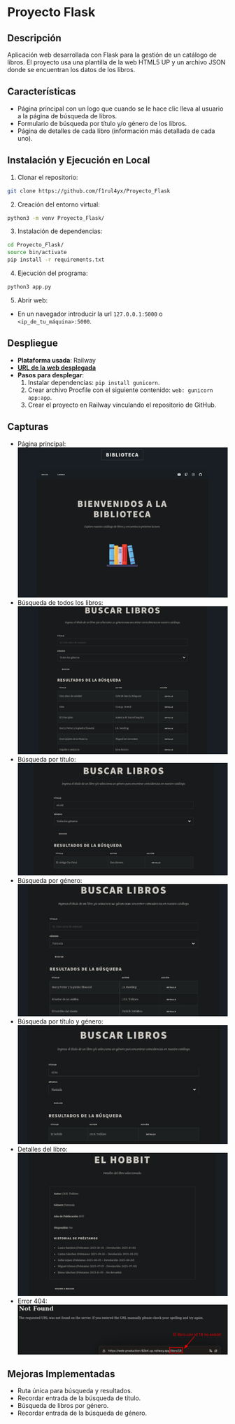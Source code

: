 # Proyecto Flask

## Descripción

Aplicación web desarrollada con Flask para la gestión de un catálogo de libros. El proyecto usa una plantilla de la web HTML5 UP y un archivo JSON donde se encuentran los datos de los libros.

## Características

- Página principal con un logo que cuando se le hace clic lleva al usuario a la página de búsqueda de libros.
- Formulario de búsqueda por título y/o género de los libros.
- Página de detalles de cada libro (información más detallada de cada uno).

## Instalación y Ejecución en Local

1. Clonar el repositorio:

```bash
git clone https://github.com/f1rul4yx/Proyecto_Flask
```

2. Creación del entorno virtual:

```bash
python3 -m venv Proyecto_Flask/
```

3. Instalación de dependencias:

```bash
cd Proyecto_Flask/
source bin/activate
pip install -r requirements.txt
```

4. Ejecución del programa:

```bash
python3 app.py
```

5. Abrir web:

- En un navegador introducir la url `127.0.0.1:5000` o `<ip_de_tu_máquina>:5000`.

## Despliegue

- **Plataforma usada**: Railway
- [**URL de la web desplegada**](web-production-92b4.up.railway.app)
- **Pasos para desplegar**:
  1. Instalar dependencias: `pip install gunicorn`.
  2. Crear archivo Procfile con el siguiente contenido: `web: gunicorn app:app`.
  3. Crear el proyecto en Railway vinculando el repositorio de GitHub.

## Capturas

- Página principal:
  ![Página principal](capturas/principal.png)
- Búsqueda de todos los libros:
  ![Búsqueda de todos los libros](capturas/all_libros.png)
- Búsqueda por título:
  ![Búsqueda por título](capturas/titulo.png)
- Búsqueda por género:
  ![Búsqueda por género](capturas/genero.png)
- Búsqueda por título y género:
  ![Búsqueda por título y género](capturas/titulo_y_genero.png)
- Detalles del libro:
  ![Detalles del libro](capturas/detalle.png)
- Error 404:
  ![Error 404](capturas/error_404.png)

## Mejoras Implementadas

- Ruta única para búsqueda y resultados.
- Recordar entrada de la búsqueda de título.
- Búsqueda de libros por género.
- Recordar entrada de la búsqueda de género.
